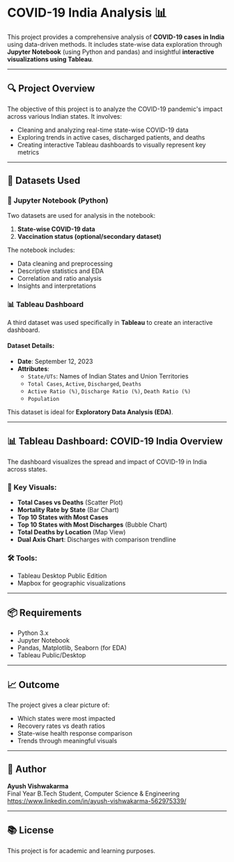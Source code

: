 # COVID-19 India Analysis 📊

This project provides a comprehensive analysis of **COVID-19 cases in India** using data-driven methods. It includes state-wise data exploration through **Jupyter Notebook** (using Python and pandas) and insightful **interactive visualizations using Tableau**.

---

## 🔍 Project Overview

The objective of this project is to analyze the COVID-19 pandemic's impact across various Indian states. It involves:

- Cleaning and analyzing real-time state-wise COVID-19 data
- Exploring trends in active cases, discharged patients, and deaths
- Creating interactive Tableau dashboards to visually represent key metrics

---

## 📁 Datasets Used

### 🧪 Jupyter Notebook (Python)
Two datasets are used for analysis in the notebook:
1. **State-wise COVID-19 data**
2. **Vaccination status (optional/secondary dataset)**

The notebook includes:
- Data cleaning and preprocessing
- Descriptive statistics and EDA
- Correlation and ratio analysis
- Insights and interpretations

### 📊 Tableau Dashboard
A third dataset was used specifically in **Tableau** to create an interactive dashboard.

#### Dataset Details:
- **Date**: September 12, 2023
- **Attributes**:
  - `State/UTs`: Names of Indian States and Union Territories
  - `Total Cases`, `Active`, `Discharged`, `Deaths`
  - `Active Ratio (%)`, `Discharge Ratio (%)`, `Death Ratio (%)`
  - `Population`

This dataset is ideal for **Exploratory Data Analysis (EDA)**.

---

## 📊 Tableau Dashboard: COVID-19 India Overview

The dashboard visualizes the spread and impact of COVID-19 in India across states.

### 📌 Key Visuals:
- **Total Cases vs Deaths** (Scatter Plot)
- **Mortality Rate by State** (Bar Chart)
- **Top 10 States with Most Cases**
- **Top 10 States with Most Discharges** (Bubble Chart)
- **Total Deaths by Location** (Map View)
- **Dual Axis Chart**: Discharges with comparison trendline

### 🛠 Tools:
- Tableau Desktop Public Edition
- Mapbox for geographic visualizations


---

## 📦 Requirements

- Python 3.x
- Jupyter Notebook
- Pandas, Matplotlib, Seaborn (for EDA)
- Tableau Public/Desktop

---

## 📈 Outcome

The project gives a clear picture of:
- Which states were most impacted
- Recovery rates vs death ratios
- State-wise health response comparison
- Trends through meaningful visuals

---

## 📌 Author

**Ayush Vishwakarma**  
Final Year B.Tech Student, Computer Science & Engineering  
https://www.linkedin.com/in/ayush-vishwakarma-562975339/ 


---

## 📚 License

This project is for academic and learning purposes.
